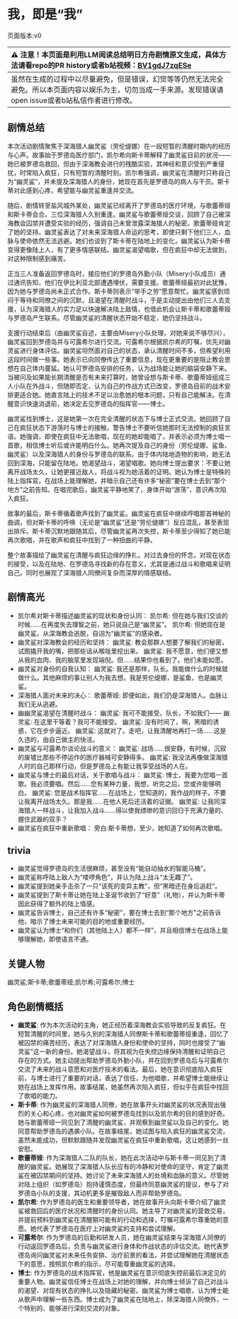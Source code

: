 # 我，即是“我”
页面版本:v0
 

| :warning: 注意！本页面是利用LLM阅读总结明日方舟剧情原文生成，具体方法请看repo的PR history或者b站视频：[BV1gdJ7zqESe](https://www.bilibili.com/video/BV1gdJ7zqESe/)         |
|:----------------------------|
| 虽然在生成的过程中以尽量避免，但是错误，幻觉等等仍然无法完全避免。所以本页面内容以娱乐为主，切勿当成一手来源。发现错误请open issue或者b站私信作者进行修改。|



## 剧情总结
本次活动剧情聚焦于深海猎人幽灵鲨（劳伦缇娜）在一段短暂的清醒时期内的经历与心声。故事始于罗德岛医疗部门，凯尔希向斯卡蒂解释了幽灵鲨目前的状况——她已被罗德岛救回，但由于深海教会进行的残酷实验，其神经和意识受到严重侵扰，时常陷入疯狂，只有短暂的清醒时刻。凯尔希强调，幽灵鲨在清醒时只称自己为“幽灵鲨”，并未提及深海猎人的身份，她现在首先是罗德岛的病人与干员。斯卡蒂对此感到心疼，希望能与幽灵鲨重逢并交流。

随后，剧情转至盐风城外某处，幽灵鲨已经离开了罗德岛的医疗环境，与歌蕾蒂娅和斯卡蒂会合。三位深海猎人久别重逢。幽灵鲨与歌蕾蒂娅交谈，回顾了自己被深海教会囚禁并遭受实验的经历，强调自己未曾泄露深海猎人的秘密。歌蕾蒂娅肯定了她的坚持。幽灵鲨表达了对未来深海猎人命运的思考，即使只剩下他们三人，血脉与使命依然无法逃避。她们也谈到了斯卡蒂在陆地上的变化，幽灵鲨认为斯卡蒂变得更像陆上人，有了更多情感联结。幽灵鲨渴望唱歌，但在疯狂中却无法做到，对这种限制感到痛苦。

正当三人准备返回罗德岛时，接应他们的罗德岛外勤小队（Misery小队成员）通过通讯告知，他们在伊比利亚北部遭遇埋伏，需要支援。歌蕾蒂娅最初对此犹豫，因为她与罗德岛尚未正式合作。斯卡蒂则表示“举手之劳”愿意帮忙。幽灵鲨感到烦闷于等待和同僚之间的沉默，且渴望在清醒时战斗，于是主动提出由他们三人去支援，认为深海猎人的实力足以快速解决陆上敌情，也借此机会让斯卡蒂和歌蕾蒂娅与罗德岛产生联系。尽管幽灵鲨的清醒状态开始不稳定，她仍坚持战斗。

支援行动结束后（由幽灵鲨自述，主要由Misery小队处理，对她来说不够尽兴），幽灵鲨回到罗德岛并与可露希尔进行交流。可露希尔根据凯尔希的叮嘱，优先对幽灵鲨进行身体评估。幽灵鲨坦然面对自己的状态，承认清醒时间不多，但希望利用这段时间做一些事。她表示已向同僚传达了重要信息，现在更重要的是阻止教会思想在自己体内蔓延。她认可罗德岛安排的任务，认为战场能让她的脑袋安静下来。当被问及如果能长期清醒是否有未来打算时，她曾设想与斯卡蒂、歌蕾蒂娅组成三人小队在外战斗，但随即否定，认为自己的作战方式已改变，罗德岛目前的战术安排更适合她。她直言陆上的技术不足以治愈她的根本问题，只有自己能解决。在清醒意识快速消退前，她决定去见罗德岛的指挥官——博士。

幽灵鲨找到博士，这是她第一次在完全清醒的状态下与博士正式交流。她回顾了自己在疯狂状态下游荡时与博士的接触，警告博士不要听信她那时无法控制的疯狂言语。她强调，即使在疯狂中无法歌唱，现在的她却能唱了，并表示必须为博士唱一首歌，相信博士听后或许能明白什么。她再次提及自己的身份（劳伦缇娜、鲨鱼、幽灵鲨）以及深海猎人的身份与罗德岛的联系。由于体内陆地造物的影响，她无法回到深海，只能留在陆地。她渴望战斗，渴望唱歌。她向博士提出要求：不要让她离开战场太久，让她更接近敌人，将战斗视为她活着的证明。她认为博士是特殊的陆上指挥官，在战场上能理解她，并暗示自己还有许多“秘密”要在博士去到“那个地方”之前告知。在唱完歌后，幽灵鲨平静地笑了，身体开始“游荡”，意识再次陷入疯狂。

故事的最后，斯卡蒂循着歌声找到了幽灵鲨。幽灵鲨在疯狂中继续哼唱那首神秘的曲调，但对斯卡蒂的呼唤（无论是“幽灵鲨”还是“劳伦缇娜”）反应混乱，甚至表现出排斥。斯卡蒂沉默地跟随其后，尽管幽灵鲨再次失控，斯卡蒂至少得知了她已能再次歌唱，并在歌声和疯狂中找到了一种扭曲的平静。

整个故事描绘了幽灵鲨在清醒与疯狂边缘的挣扎，对过去身份的怀念，对现在状态的接受，以及在陆地、在罗德岛寻找新的存在意义，尤其是通过战斗和歌唱来证明自己。同时也展现了深海猎人同僚间复杂而深厚的情感联结。
## 剧情高光
*   凯尔希对斯卡蒂描述幽灵鲨的现状和身份认同：
    凯尔希: 但在她与我们交谈的时候......在再度失去理智之前，她只说自己是“幽灵鲨”。
    凯尔希: 但她现在是幽灵鲨。从深海教会逃脱，自诩为“幽灵鲨”的感染者。
*   幽灵鲨对深海教会的经历和坚持：
    幽灵鲨: 教会那群人想要了解我们的秘密，试图撬开我的嘴，把那些话从喉咙里挖出来。
    幽灵鲨: 我不愿意，他们便又想从我的血肉、我的脑浆里发现端倪。但......结果你也看到了。他们未能如愿。
*   幽灵鲨对身份的自我认知：
    幽灵鲨: 我还是那样，队长。我能做什么的时候就做什么。其他麻烦的事让别人为我去想。我是劳伦缇娜，是鲨鱼，也是幽灵鲨。
*   深海猎人面对未来的决心：
    歌蕾蒂娅: 即便如此，我们仍是深海猎人。血脉让我们无从逃避。
*   幽幽灵鲨渴望在清醒时战斗：
    幽灵鲨: 我可不能接受。队长，不如我们——
    幽灵鲨: 在这里干等着？我可不能接受。
    幽灵鲨: 没有时间了，啊，黑暗的诱惑，它在步步逼近。
    幽灵鲨: 这就对了。走吧，让我清醒地再打一场......这是久违的，由自己做主的快活。
*   幽灵鲨与可露希尔谈论战斗的意义：
    幽灵鲨: 战场......很安静，有时候，沉寂的废墟比那些不停运作的医疗器械可安静得多。
    幽灵鲨: 我没法再像做深海猎人时的自己那样行动，但是罗德岛上有能让我享受战场的人在。
*   幽灵鲨与博士的最后对话，关于歌唱与战斗：
    幽灵鲨: 博士，我要为您唱一首歌。我必须要唱。然后......您有某种力量，我想，听完之后，您或许能够明白。
    幽灵鲨: 您是战术指挥官......在战场上，您知道的，我作战的样子。不要让我离开战场太久。那是我......在他人死后还活着的证据。
    幽灵鲨: 让我同深海猎人一样战斗，让我加入战斗......得以使我缥缈的意识回归于充满力量的、握住武器的双手？
*   幽灵鲨在疯狂中重新歌唱：
    旁白:斯卡蒂想，至少，她知道了如何再次歌唱。
## trivia
*   幽灵鲨觉得罗德岛的生活很麻烦，甚至没有“能自动抽水的智能马桶”。
*   幽灵鲨称呼陆上敌人为“喽啰角色”，并认为陆上战斗“太无趣了”。
*   幽灵鲨提到她亲手击杀了一只“该死的变异主教”，但“黑暗还在身后追赶”。
*   幽灵鲨提到了斯卡蒂让她在陆上圣诞节收到了“好意”（礼物），并认为斯卡蒂因此获得了额外的陆上情感。
*   幽灵鲨告诉博士，自己还有许多“秘密”，要在博士去到“那个地方”之前告诉他，暗示了博士未来可能的目的地或重要经历。
*   幽灵鲨认为博士“和你们（其他陆上人）都不一样”，并且相信博士在战场上能够理解她，即使语言不通。
## 关键人物
幽灵鲨;斯卡蒂;歌蕾蒂娅;凯尔希;可露希尔;博士
## 角色剧情概括
-   **幽灵鲨**: 作为本次活动的主角，她正经历着深海教会实验导致的反复疯狂。在短暂清醒的时间里，她与久别的深海猎人同僚斯卡蒂和歌蕾蒂娅重逢，回忆了被囚禁的痛苦经历，表达了对深海猎人身份和使命的坚持，同时也接受了“幽灵鲨”这一新的身份。她渴望战斗，将其视为在失控边缘保持清醒和证明自己存在的方式。她主动提出帮助罗德岛外勤小队，并在回到罗德岛后与可露希尔交流了未来的战斗意愿和对医疗技术的看法。最后，她在意识彻底陷入疯狂前，与博士进行了重要的对话，表达了信任，为他唱歌，并希望博士能继续让她在战场上发挥作用。故事结尾，她虽然再次陷入疯狂，但似乎在疯狂中找回了歌唱的能力。
-   **斯卡蒂**: 作为幽灵鲨的深海猎人同僚，她在故事开头对幽灵鲨的状况表现出强烈的关心和心疼，也对幽灵鲨如何被罗德岛找到以及凯尔希的目的感到好奇。她与歌蕾蒂娅一同见到了清醒的幽灵鲨，并观察到幽灵鲨以及自己的变化。她同意帮助罗德岛的遇袭小队。在故事结尾，她试图与陷入疯狂的幽灵鲨交流，虽然未能成功，但默默跟随并发现幽灵鲨在疯狂中重新歌唱，这让她感到一丝安慰。
-   **歌蕾蒂娅**: 作为深海猎人二队的队长，她在此次活动中与斯卡蒂一同见到了清醒的幽灵鲨。她展现了深海猎人队长应有的冷静和对使命的坚守，肯定了幽灵鲨在被囚禁期间的坚持。她讨论了未来深海猎人的处境和血脉的意义。尽管她对陆上组织（如罗德岛）抱持谨慎态度，但最终同意幽灵鲨的提议，参与了对罗德岛小队的支援，其动机更多是摧毁敌人而非帮助罗德岛。
-   **凯尔希**: 作为罗德岛的医生和重要领导者，她在故事开头向斯卡蒂介绍了幽灵鲨被救回后的医疗状况和清醒时的身份认同。她主导了对幽灵鲨的营救交易，并提前预料到幽灵鲨在清醒期可能有的行动和选择，叮嘱可露希尔尊重她的意愿。她代表了罗德岛在医疗上对幽灵鲨的支持和尝试理解。
-   **可露希尔**: 作为罗德岛的后勤和研发人员，她在幽灵鲨结束与深海猎人同僚的行动返回罗德岛后，负责与幽灵鲨进行身体和作战状态的评估交流。她代表罗德岛询问幽灵鲨对未来任务安排、治疗前景的看法，并尝试理解她在清醒状态下的意愿，按照凯尔希的指示，尽可能尊重幽灵鲨的选择。
-   **博士**: 作为罗德岛的战术指挥官，他是幽灵鲨在意识彻底失控前最后决定见的重要人物。幽灵鲨信任博士在战场上对她的理解，并向博士倾诉了自己对战斗的渴望、对现有状态的挣扎以及隐藏的秘密。幽灵鲨为博士唱歌，认为博士能从歌声中理解一些东西。博士成为了幽灵鲨在陆地上，除深海猎人同僚外，一个特别的、能够进行深刻交流的对象。